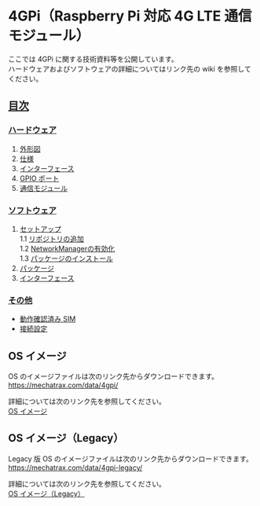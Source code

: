 # 4GPi（Raspberry Pi 対応 4G LTE 通信モジュール）

ここでは 4GPi に関する技術資料等を公開しています。  
ハードウェアおよびソフトウェアの詳細についてはリンク先の wiki を参照してください。

## [目次](../../wiki)
### [ハードウェア](../../wiki/ハードウェア)  
  1. [外形図](../../wiki/ハードウェア#1-外形図)  
  2. [仕様](../../wiki/ハードウェア#2-仕様)  
  3. [インターフェース](../../wiki/ハードウェア#3-インターフェース)  
  4. [GPIO ポート](../../wiki/ハードウェア#4-gpio-ポート)  
  5. [通信モジュール](../../wiki/ハードウェア#5-通信モジュール)  
### [ソフトウェア](../../wiki/ソフトウェア)  
  1. [セットアップ](../../wiki/ソフトウェア#1-セットアップ)  
    1.1 [リポジトリの追加](../../wiki/ソフトウェア#11-リポジトリの追加)  
    1.2 [NetworkManagerの有効化](../../wiki/ソフトウェア#12-NetworkManagerの有効化)  
    1.3 [パッケージのインストール](../../wiki/ソフトウェア#13-パッケージのインストール)  
  2. [パッケージ](../../wiki/ソフトウェア#2-パッケージ)  
  3. [インターフェース](../../wiki/ソフトウェア#3-インターフェース)  
### [その他](../../wiki/その他)  
  + [動作確認済み SIM](../../wiki/その他#動作確認済み-sim)  
  + [接続設定](../../wiki/その他#接続設定)  

## OS イメージ  
OS のイメージファイルは次のリンク先からダウンロードできます。  
https://mechatrax.com/data/4gpi/  

詳細については次のリンク先を参照してください。  
[OS イメージ](os/Readme.md)

## OS イメージ（Legacy）  
Legacy 版 OS のイメージファイルは次のリンク先からダウンロードできます。  
https://mechatrax.com/data/4gpi-legacy/  

詳細については次のリンク先を参照してください。  
[OS イメージ（Legacy）](os-legacy/Readme.md)
